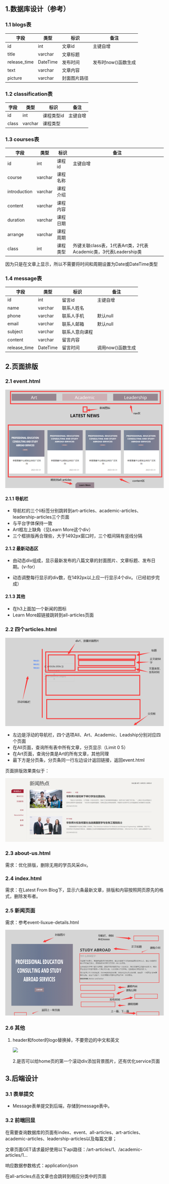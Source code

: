 ## 1.数据库设计（参考）

### 1.1 blogs表

| **字段**     | 类型     | 标识         | 备注                |
| ------------ | -------- | ------------ | ------------------- |
| id           | int      | 文章id       | 主键自增            |
| title        | varchar  | 文章标题     |                     |
| release_time | DateTime | 发布时间     | 发布时now()函数生成 |
| text         | varchar  | 文章内容     |                     |
| picture      | varchar  | 封面图片路径 |                     |

### 1.2 classification表

| 字段  | 类型    | 标识       | 备注     |
| ----- | ------- | ---------- | -------- |
| id    | int     | 课程类型id | 主键自增 |
| class | varchar | 课程类型   |          |

### 1.3 courses表

| 字段         | 类型    | 标识     | 备注                                                         |
| ------------ | ------- | -------- | ------------------------------------------------------------ |
| id           | int     | 课程id   | 主键自增                                                     |
| course       | varchar | 课程名称 |                                                              |
| introduction | varchar | 课程介绍 |                                                              |
| content      | varchar | 课程内容 |                                                              |
| duration     | varchar | 课程日期 |                                                              |
| arrange      | varchar | 课程周期 |                                                              |
| class        | int     | 课程类型 | 外键关联class表，1代表Art类，2代表Academic类，3代表Leadership类 |

因为只是在文章上显示，所以不需要将时间和周期设置为Date或DateTime类型

### 1.4 message表

| 字段         | 类型     | 标识           | 备注              |
| ------------ | -------- | -------------- | ----------------- |
| id           | int      | 留言id         | 主键自增          |
| name         | varchar  | 联系人姓名     |                   |
| phone        | varchar  | 联系人手机     | 默认null          |
| email        | varchar  | 联系人邮箱     | 默认null          |
| subject      | varchar  | 联系人意向课程 |                   |
| content      | varchar  | 留言内容       |                   |
| release_time | DateTime | 留言时间       | 调用now()函数生成 |



## 2.页面排版

### 2.1 event.html

![](.\asset\Page_event.png)

#### 2.1.1 导航栏

- 导航栏的三个li标签分别跳转到art-articles、academic-articles、leadership-articles三个页面
- 与平台字体保持一致
- Art框左上缺角（见Learn More这个div）
- 三个框排版再合理些，大于1492px窗口时，三个框间隔有竖线分隔

#### 2.1.2 最新动态区

- 由动态div组成，显示最新发布的八篇文章的封面图片、文章标题、发布日期。(v-for）

- 动态调整每行显示的div数，在1492px以上应一行显示4个div。（已经初步完成）

#### 2.1.3 其他

- 在h3上面加一个新闻的图标
- Learn More超链接跳转到all-articles页面



### 2.2 四个articles.html

![](.\asset\Page_articles.png)

- 左边是浮动的导航栏，四个选项All、Art、Academic、Leadship分别对应四个页面
- 在All页面，查询所有表中所有文章，分页显示（Limit 0 5）
- 在Art页面，查询分类是Art的所有文章，其他同理
- 最下方是分页条，分页条同一行左边设计返回链接，返回event.html

页面排版效果类似于：

![](.\asset\Example_page.png)



### 2.3 about-us.html

需求：优化排版，删除无用的学员风采div。

### 2.4 index.html

需求：在Latest From Blog下，显示六条最新文章，排版和内容按照网页原先的格式，删除发布者。

### 2.5 新闻页面

需求：参考event-liuxue-details.html

![Example_page](.\asset\Page_text.png)

### 2.6 其他

1. header和footer的logo替换掉，不要旁边的中文和英文

   ![](C:\Users\28995\Desktop\需求\asset\YixingLogo.jpg)

   2.是否可以给home页的第一个滚动div添加背景图片，还有优化service页面

## 3.后端设计

### 3.1 表单提交

- Message表单提交到后端，存储到message表中。

### 3.2 前端回显

在需要查询数据库的页面有index、event、all-articles、art-articles、academic-articles、leadership-articles以及每篇文章；

文章页面GET请求最好使用以下api路径：/art-articles/1、/academic-articles/1... 

响应数据参数格式：application/json

在all-articles点击文章也会跳转到相应分类中的页面

